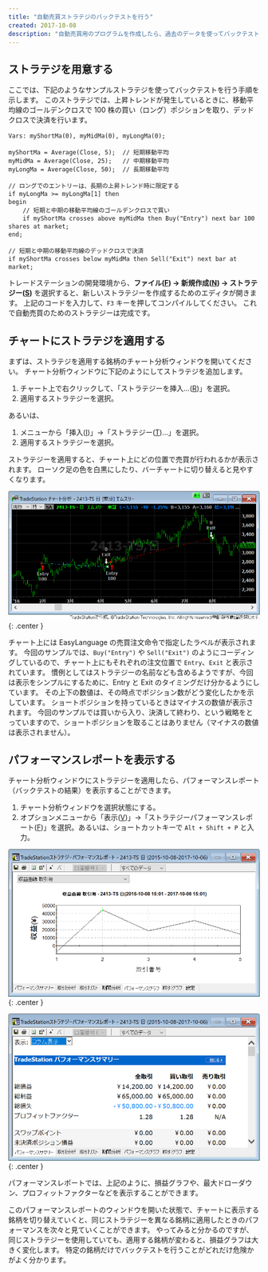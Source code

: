 ```yaml
---
title: "自動売買ストラテジのバックテストを行う"
created: 2017-10-08
description: "自動売買用のプログラムを作成したら、過去のデータを使ってバックテストを行い、どの程度のリスクで、どれくらいのパフォーマンスを出せるのかを検証しましょう。"
---
```


ストラテジを用意する
----

ここでは、下記のようなサンプルストラテジを使ってバックテストを行う手順を示します。
このストラテジでは、上昇トレンドが発生しているときに、移動平均線のゴールデンクロスで 100 株の買い（ロング）ポジションを取り、デッドクロスで決済を行います。

~~~
Vars: myShortMa(0), myMidMa(0), myLongMa(0);

myShortMa = Average(Close, 5);  // 短期移動平均
myMidMa = Average(Close, 25);   // 中期移動平均
myLongMa = Average(Close, 50);  // 長期移動平均

// ロングでのエントリーは、長期の上昇トレンド時に限定する
if myLongMa >= myLongMa[1] then
begin
    // 短期と中期の移動平均線のゴールデンクロスで買い
    if myShortMa crosses above myMidMa then Buy("Entry") next bar 100 shares at market;
end;

// 短期と中期の移動平均線のデッドクロスで決済
if myShortMa crosses below myMidMa then Sell("Exit") next bar at market;
~~~

トレードステーションの開発環境から、**ファイル(<u>F</u>) → 新規作成(<u>N</u>) → ストラテジー(<u>S</u>)** を選択すると、新しいストラテジーを作成するためのエディタが開きます。
上記のコードを入力して、`F3` キーを押してコンパイルしてください。
これで自動売買のためのストラテジーは完成です。


チャートにストラテジを適用する
----

まずは、ストラテジを適用する銘柄のチャート分析ウィンドウを開いてください。
チャート分析ウィンドウに下記のようにしてストラテジを追加します。

1. チャート上で右クリックして、「ストラテジーを挿入...(<u>R</u>)」を選択。
2. 適用するストラテジーを選択。

あるいは、

1. メニューから「挿入(<u>I</u>)」→「ストラテジー(<u>T</u>)...」を選択。
2. 適用するストラテジーを選択。

ストラテジーを適用すると、チャート上にどの位置で売買が行われるかが表示されます。
ローソク足の色を白黒にしたり、バーチャートに切り替えると見やすくなります。

![backtest1.png](backtest1.png){: .center }

チャート上には EasyLanguage の売買注文命令で指定したラベルが表示されます。
今回のサンプルでは、`Buy("Entry")` や `Sell("Exit")` のようにコーディングしているので、チャート上にもそれぞれの注文位置で `Entry`、`Exit` と表示されています。
慣例としてはストラテジーの名前なども含めるようですが、今回は表示をシンプルにするために、Entry と Exit のタイミングだけ分かるようにしています。
その上下の数値は、その時点でポジション数がどう変化したかを示しています。
ショートポジションを持っているときはマイナスの数値が表示されます。
今回のサンプルでは買いから入り、決済して終わり、という戦略をとっていますので、ショートポジションを取ることはありません（マイナスの数値は表示されません）。


パフォーマンスレポートを表示する
----

チャート分析ウィンドウにストラテジーを適用したら、パフォーマンスレポート（バックテストの結果）を表示することができます。

1. チャート分析ウィンドウを選択状態にする。
1. オプションメニューから「表示(<u>V</u>)」→「ストラテジーパフォーマンスレポート(<u>F</u>)」を選択。あるいは、ショートカットキーで `Alt + Shift + P` と入力。

![backtest2.png](backtest2.png){: .center }

![backtest3.png](backtest3.png){: .center }

パフォーマンスレポートでは、上記のように、損益グラフや、最大ドローダウン、プロフィットファクターなどを表示することができます。

このパフォーマンスレポートのウィンドウを開いた状態で、チャートに表示する銘柄を切り替えていくと、同じストラテジーを異なる銘柄に適用したときのパフォーマンスを次々と見ていくことができます。
やってみると分かるのですが、同じストラテジーを使用していても、適用する銘柄が変わると、損益グラフは大きく変化します。
特定の銘柄だけでバックテストを行うことがどれだけ危険かがよく分かります。

